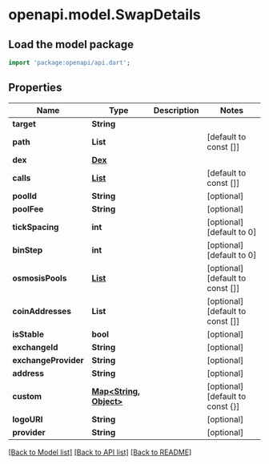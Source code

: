 # openapi.model.SwapDetails

## Load the model package
```dart
import 'package:openapi/api.dart';
```

## Properties
Name | Type | Description | Notes
------------ | ------------- | ------------- | -------------
**target** | **String** |  | 
**path** | **List<String>** |  | [default to const []]
**dex** | [**Dex**](Dex.md) |  | 
**calls** | [**List<ChainCall>**](ChainCall.md) |  | [default to const []]
**poolId** | **String** |  | [optional] 
**poolFee** | **String** |  | [optional] 
**tickSpacing** | **int** |  | [optional] [default to 0]
**binStep** | **int** |  | [optional] [default to 0]
**osmosisPools** | [**List<OsmosisPool>**](OsmosisPool.md) |  | [optional] [default to const []]
**coinAddresses** | **List<String>** |  | [optional] [default to const []]
**isStable** | **bool** |  | [optional] 
**exchangeId** | **String** |  | [optional] 
**exchangeProvider** | **String** |  | [optional] 
**address** | **String** |  | [optional] 
**custom** | [**Map<String, Object>**](Object.md) |  | [optional] [default to const {}]
**logoURI** | **String** |  | [optional] 
**provider** | **String** |  | [optional] 

[[Back to Model list]](../README.md#documentation-for-models) [[Back to API list]](../README.md#documentation-for-api-endpoints) [[Back to README]](../README.md)


